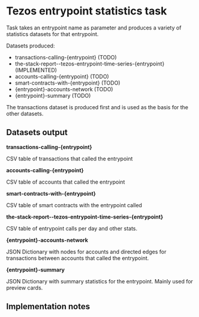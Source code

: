# Tezos entrypoint statistics task

Task takes an entrypoint name as parameter and produces a variety of statistics datasets for that entrypoint.

Datasets produced:

- transactions-calling-{entrypoint} (TODO)
- the-stack-report--tezos-entrypoint-time-series-{entrypoint} (IMPLEMENTED)
- accounts-calling-{entrypoint} (TODO)
- smart-contracts-with-{entrypoint} (TODO)
- {entrypoint}-accounts-network (TODO)
- {entrypoint}-summary (TODO)

The transactions dataset is produced first and is used as the basis for the other datasets.

## Datasets output

**transactions-calling-{entrypoint}**

CSV table of transactions that called the entrypoint

**accounts-calling-{entrypoint}**

CSV table of accounts that called the entrypoint

**smart-contracts-with-{entrypoint}**

CSV table of smart contracts with the entrypoint called

**the-stack-report--tezos-entrypoint-time-series-{entrypoint}**

CSV table of entrypoint calls per day and other stats.

**{entrypoint}-accounts-network**

JSON Dictionary with nodes for accounts and directed edges for transactions between accounts that called the entrypoint.

**{entrypoint}-summary**

JSON Dictionary with summary statistics for the entrypoint. Mainly used for preview cards.

## Implementation notes

